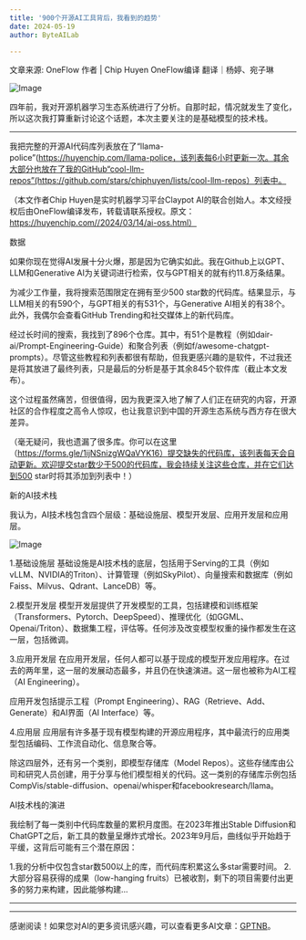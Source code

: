 ```yaml
---
title: '900个开源AI工具背后，我看到的趋势'
date: 2024-05-19
author: ByteAILab

---
```


文章来源: OneFlow
作者 | Chip Huyen
OneFlow编译
翻译｜杨婷、宛子琳

![Image](http://www.jesonc.com/FpH9GPFeJ-Gx30T0KbV3g5T-89ns)

四年前，我对开源机器学习生态系统进行了分析。自那时起，情况就发生了变化，所以这次我打算重新讨论这个话题，本次主要关注的是基础模型的技术栈。

---


我把完整的开源AI代码库列表放在了“llama-police”(https://huyenchip.com/llama-police，该列表每6小时更新一次。其余大部分也放在了我的GitHub“cool-llm-repos”(https://github.com/stars/chiphuyen/lists/cool-llm-repos）列表中。

（本文作者Chip Huyen是实时机器学习平台Claypot AI的联合创始人。本文经授权后由OneFlow编译发布，转载请联系授权。原文：https://huyenchip.com//2024/03/14/ai-oss.html）

数据

如果你现在觉得AI发展十分火爆，那是因为它确实如此。我在Github上以GPT、LLM和Generative AI为关键词进行检索，仅与GPT相关的就有约11.8万条结果。

为减少工作量，我将搜索范围限定在拥有至少500 star数的代码库。结果显示，与LLM相关的有590个，与GPT相关的有531个，与Generative AI相关的有38个。此外，我偶尔会查看GitHub Trending和社交媒体上的新代码库。

经过长时间的搜索，我找到了896个仓库。其中，有51个是教程（例如dair-ai/Prompt-Engineering-Guide）和聚合列表（例如f/awesome-chatgpt-prompts）。尽管这些教程和列表都很有帮助，但我更感兴趣的是软件，不过我还是将其放进了最终列表，只是最后的分析是基于其余845个软件库（截止本文发布）。

这个过程虽然痛苦，但很值得，因为我更深入地了解了人们正在研究的内容，开源社区的合作程度之高令人惊叹，也让我意识到中国的开源生态系统与西方存在很大差异。

（毫无疑问，我也遗漏了很多库。你可以在这里（https://forms.gle/1ijNSnizgWQaVYK16）提交缺失的代码库，该列表每天会自动更新。欢迎提交star数少于500的代码库，我会持续关注这些仓库，并在它们达到500 star时将其添加到列表中！）

新的AI技术栈

我认为，AI技术栈包含四个层级：基础设施层、模型开发层、应用开发层和应用层。

![Image](http://www.jesonc.com/FvAyyl7m7_P-mpBpFwgJhVus0LpY)

1.基础设施层
基础设施是AI技术栈的底层，包括用于Serving的工具（例如vLLM、NVIDIA的Triton）、计算管理（例如SkyPilot）、向量搜索和数据库（例如Faiss、Milvus、Qdrant、LanceDB）等。

2.模型开发层
模型开发层提供了开发模型的工具，包括建模和训练框架（Transformers、Pytorch、DeepSpeed）、推理优化（如GGML、Openai/Triton）、数据集工程，评估等。任何涉及改变模型权重的操作都发生在这一层，包括微调。

3.应用开发层
在应用开发层，任何人都可以基于现成的模型开发应用程序。在过去的两年里，这一层的发展动态最多，并且仍在快速演进。这一层也被称为AI工程（AI Engineering）。

应用开发包括提示工程（Prompt Engineering）、RAG（Retrieve、Add、Generate）和AI界面（AI Interface）等。

4.应用层
应用层有许多基于现有模型构建的开源应用程序，其中最流行的应用类型包括编码、工作流自动化、信息聚合等。

除这四层外，还有另一个类别，即模型存储库（Model Repos）。这些存储库由公司和研究人员创建，用于分享与他们模型相关的代码。这一类别的存储库示例包括CompVis/stable-diffusion、openai/whisper和facebookresearch/llama。

AI技术栈的演进

我绘制了每一类别中代码库数量的累积月度图。在2023年推出Stable Diffusion和ChatGPT之后，新工具的数量呈爆炸式增长。2023年9月后，曲线似乎开始趋于平缓，这背后可能有三个潜在原因：

1.我的分析中仅包含star数500以上的库，而代码库积累这么多star需要时间。
2.大部分容易获得的成果（low-hanging fruits）已被收割，剩下的项目需要付出更多的努力来构建，因此能够构建...

---
---
感谢阅读！如果您对AI的更多资讯感兴趣，可以查看更多AI文章：[GPTNB](https://gptnb.com)。